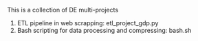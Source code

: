 This is a collection of DE multi-projects
1. ETL pipeline in web scrapping: etl_project_gdp.py
2. Bash scripting for data processing and compressing: bash.sh
